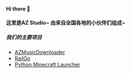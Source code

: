 #### Hi there 👋
#### 这里是AZ Studio~ 由来自全国各地的小伙伴们组成~

##### 我们的主要项目
* [AZMusicDownloader](https://github.com/AZ-Studio-2023/AZMusicDownloader)
* [RailGo](https://github.com/AZ-Studio-2023/RailGo)
* [Python Minecraft Launcher](https://github.com/AZ-Studio-2023/PythonMinecraftLauncher)
